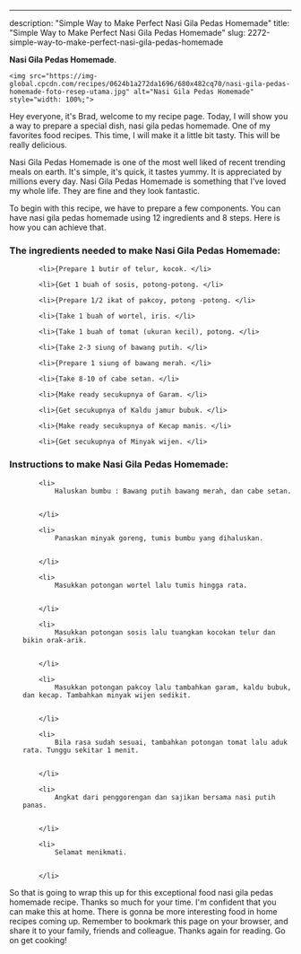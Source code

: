 ---
description: "Simple Way to Make Perfect Nasi Gila Pedas Homemade"
title: "Simple Way to Make Perfect Nasi Gila Pedas Homemade"
slug: 2272-simple-way-to-make-perfect-nasi-gila-pedas-homemade

<p>
	<strong>Nasi Gila Pedas Homemade</strong>. 
	
</p>
<p>
	
	<img src="https://img-global.cpcdn.com/recipes/0624b1a272da1696/680x482cq70/nasi-gila-pedas-homemade-foto-resep-utama.jpg" alt="Nasi Gila Pedas Homemade" style="width: 100%;">
	
	
</p>
<p>
	Hey everyone, it's Brad, welcome to my recipe page. Today, I will show you a way to prepare a special dish, nasi gila pedas homemade. One of my favorites food recipes. This time, I will make it a little bit tasty. This will be really delicious.
</p>
	
<p>
	
</p>
<p>
	Nasi Gila Pedas Homemade is one of the most well liked of recent trending meals on earth. It's simple, it's quick, it tastes yummy. It is appreciated by millions every day. Nasi Gila Pedas Homemade is something that I've loved my whole life. They are fine and they look fantastic.
</p>

<p>
To begin with this recipe, we have to prepare a few components. You can have nasi gila pedas homemade using 12 ingredients and 8 steps. Here is how you can achieve that.
</p>

<h3>The ingredients needed to make Nasi Gila Pedas Homemade:</h3>

<ol>
	
		<li>{Prepare 1 butir of telur, kocok. </li>
	
		<li>{Get 1 buah of sosis, potong-potong. </li>
	
		<li>{Prepare 1/2 ikat of pakcoy, potong -potong. </li>
	
		<li>{Take 1 buah of wortel, iris. </li>
	
		<li>{Take 1 buah of tomat (ukuran kecil), potong. </li>
	
		<li>{Take 2-3 siung of bawang putih. </li>
	
		<li>{Prepare 1 siung of bawang merah. </li>
	
		<li>{Take 8-10 of cabe setan. </li>
	
		<li>{Make ready secukupnya of Garam. </li>
	
		<li>{Get secukupnya of Kaldu jamur bubuk. </li>
	
		<li>{Make ready secukupnya of Kecap manis. </li>
	
		<li>{Get secukupnya of Minyak wijen. </li>
	
</ol>
<p>
	
</p>

<h3>Instructions to make Nasi Gila Pedas Homemade:</h3>

<ol>
	
		<li>
			Haluskan bumbu : Bawang putih bawang merah, dan cabe setan.
			
			
		</li>
	
		<li>
			Panaskan minyak goreng, tumis bumbu yang dihaluskan.
			
			
		</li>
	
		<li>
			Masukkan potongan wortel lalu tumis hingga rata.
			
			
		</li>
	
		<li>
			Masukkan potongan sosis lalu tuangkan kocokan telur dan bikin orak-arik.
			
			
		</li>
	
		<li>
			Masukkan potongan pakcoy lalu tambahkan garam, kaldu bubuk, dan kecap. Tambahkan minyak wijen sedikit.
			
			
		</li>
	
		<li>
			Bila rasa sudah sesuai, tambahkan potongan tomat lalu aduk rata. Tunggu sekitar 1 menit.
			
			
		</li>
	
		<li>
			Angkat dari penggorengan dan sajikan bersama nasi putih panas.
			
			
		</li>
	
		<li>
			Selamat menikmati.
			
			
		</li>
	
</ol>

<p>
	
</p>

<p>
	So that is going to wrap this up for this exceptional food nasi gila pedas homemade recipe. Thanks so much for your time. I'm confident that you can make this at home. There is gonna be more interesting food in home recipes coming up. Remember to bookmark this page on your browser, and share it to your family, friends and colleague. Thanks again for reading. Go on get cooking!
</p>
